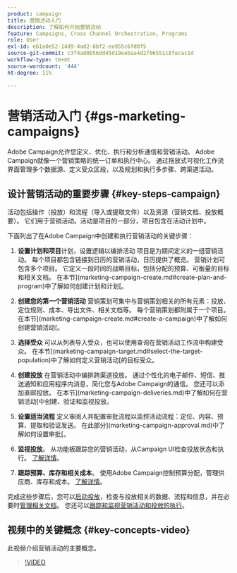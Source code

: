 ```yaml
---
product: campaign
title: 营销活动入门
description: 了解如何开始营销活动
feature: Campaigns, Cross Channel Orchestration, Programs
role: User
exl-id: eb1a0e52-14d9-4ad2-8bf2-ea955c6fd0f5
source-git-commit: c3f4ad0b56dd45d19eebaa4d2f06551c8fecac1d
workflow-type: tm+mt
source-wordcount: '444'
ht-degree: 11%

---
```


# 营销活动入门 {#gs-marketing-campaigns}

Adobe Campaign允许您定义、优化、执行和分析通信和营销活动。 Adobe Campaign就像一个营销策略的统一订单和执行中心。 通过拖放式可视化工作流界面管理多个数据源、定义受众区段，以及规划和执行多步骤、跨渠道活动。


<!--In addition, the **Marketing Resource Management (MRM)** module lets you control marketing actions in a collaborative mode by providing complete management and real-time tracking of the tasks, budgets and marketing resources involved. The Marketing Resource Management lets you optimize and regulate the management of internal and external processes, resources and marketing campaigns, as well as third party relations (agencies, printers, etc.). For more on this, refer to [this section](about-marketing-resource-management.md).

>[!NOTE]
>
>Capabilities related to population targeting, message personalization and message delivery on the various channels are detailed in [this section](../../delivery/using/steps-about-delivery-creation-steps.md).-->


## 设计营销活动的重要步骤 {#key-steps-campaign}

活动包括操作（投放）和流程（导入或提取文件）以及资源（营销文档、投放概要）。 它们用于营销活动。活动是项目的一部分，项目包含在活动计划中。

下面列出了在Adobe Campaign中创建和执行营销活动的关键步骤：

1. **设置计划和项目**计划，设置逻辑以编排活动
项目是为期间定义的一组营销活动。 每个项目都包含链接到日历的营销活动，日历提供了概览。 营销计划可包含多个项目。 它定义一段时间的战略目标，包括分配的预算、可衡量的目标和相关文档。 在本节](marketing-campaign-create.md#create-plan-and-program)中了解如何创建计划和计划[。

1. **创建您的第一个营销活动**
营销策划可集中与营销策划相关的所有元素：投放、定位规则、成本、导出文件、相关文档等。 每个营销策划都附属于一个项目。 在本节](marketing-campaign-create.md#create-a-campaign)中了解如何创建营销活动[。

1. **选择受众**
可以从列表导入受众，也可以使用查询在营销活动工作流中构建受众。 在本节](marketing-campaign-target.md#select-the-target-population)中了解如何定义营销活动[的目标受众。

1. **创建投放**
在营销活动中编排跨渠道投放。 通过个性化的电子邮件、短信、推送通知和应用程序内消息，简化您与Adobe Campaign的通信。 您还可以添加直邮投放。 在本节](marketing-campaign-deliveries.md)中了解如何在营销活动[中创建、验证和监视投放。

1. **设置适当流程**
定义审阅人并配置审批流程以监控活动流程：定位、内容、预算、提取和验证发送。 在此部分](marketing-campaign-approval.md)中了解如何设置审批[。

1. **监视投放**。
从功能板跟踪您的营销活动，从Campaign UI检查投放状态和执行。 [了解详情](marketing-campaign-monitoring.md)。

1. **跟踪预算、库存和相关成本**。
使用Adobe Campaign控制预算分配，管理供应商、库存和成本。 [了解详情](providers-stocks-and-budgets.md#create-service-providers-and-their-cost-structures)。

完成这些步骤后，您可以[启动投放](marketing-campaign-deliveries.md#start-a-delivery)，检查与投放相关的数据、流程和信息，并在必要时[管理相关文档](marketing-campaign-deliveries.md#manage-associated-documents)。 您还可以[跟踪和监视营销活动和投放的执行](marketing-campaign-monitoring.md)。


## 视频中的关键概念 {#key-concepts-video}

此视频介绍营销活动的主要概念。

>[!VIDEO](https://video.tv.adobe.com/v/35131?quality=12)
